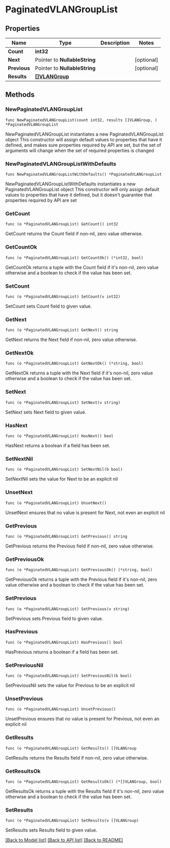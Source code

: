 # PaginatedVLANGroupList

## Properties

Name | Type | Description | Notes
------------ | ------------- | ------------- | -------------
**Count** | **int32** |  | 
**Next** | Pointer to **NullableString** |  | [optional] 
**Previous** | Pointer to **NullableString** |  | [optional] 
**Results** | [**[]VLANGroup**](VLANGroup.md) |  | 

## Methods

### NewPaginatedVLANGroupList

`func NewPaginatedVLANGroupList(count int32, results []VLANGroup, ) *PaginatedVLANGroupList`

NewPaginatedVLANGroupList instantiates a new PaginatedVLANGroupList object
This constructor will assign default values to properties that have it defined,
and makes sure properties required by API are set, but the set of arguments
will change when the set of required properties is changed

### NewPaginatedVLANGroupListWithDefaults

`func NewPaginatedVLANGroupListWithDefaults() *PaginatedVLANGroupList`

NewPaginatedVLANGroupListWithDefaults instantiates a new PaginatedVLANGroupList object
This constructor will only assign default values to properties that have it defined,
but it doesn't guarantee that properties required by API are set

### GetCount

`func (o *PaginatedVLANGroupList) GetCount() int32`

GetCount returns the Count field if non-nil, zero value otherwise.

### GetCountOk

`func (o *PaginatedVLANGroupList) GetCountOk() (*int32, bool)`

GetCountOk returns a tuple with the Count field if it's non-nil, zero value otherwise
and a boolean to check if the value has been set.

### SetCount

`func (o *PaginatedVLANGroupList) SetCount(v int32)`

SetCount sets Count field to given value.


### GetNext

`func (o *PaginatedVLANGroupList) GetNext() string`

GetNext returns the Next field if non-nil, zero value otherwise.

### GetNextOk

`func (o *PaginatedVLANGroupList) GetNextOk() (*string, bool)`

GetNextOk returns a tuple with the Next field if it's non-nil, zero value otherwise
and a boolean to check if the value has been set.

### SetNext

`func (o *PaginatedVLANGroupList) SetNext(v string)`

SetNext sets Next field to given value.

### HasNext

`func (o *PaginatedVLANGroupList) HasNext() bool`

HasNext returns a boolean if a field has been set.

### SetNextNil

`func (o *PaginatedVLANGroupList) SetNextNil(b bool)`

 SetNextNil sets the value for Next to be an explicit nil

### UnsetNext
`func (o *PaginatedVLANGroupList) UnsetNext()`

UnsetNext ensures that no value is present for Next, not even an explicit nil
### GetPrevious

`func (o *PaginatedVLANGroupList) GetPrevious() string`

GetPrevious returns the Previous field if non-nil, zero value otherwise.

### GetPreviousOk

`func (o *PaginatedVLANGroupList) GetPreviousOk() (*string, bool)`

GetPreviousOk returns a tuple with the Previous field if it's non-nil, zero value otherwise
and a boolean to check if the value has been set.

### SetPrevious

`func (o *PaginatedVLANGroupList) SetPrevious(v string)`

SetPrevious sets Previous field to given value.

### HasPrevious

`func (o *PaginatedVLANGroupList) HasPrevious() bool`

HasPrevious returns a boolean if a field has been set.

### SetPreviousNil

`func (o *PaginatedVLANGroupList) SetPreviousNil(b bool)`

 SetPreviousNil sets the value for Previous to be an explicit nil

### UnsetPrevious
`func (o *PaginatedVLANGroupList) UnsetPrevious()`

UnsetPrevious ensures that no value is present for Previous, not even an explicit nil
### GetResults

`func (o *PaginatedVLANGroupList) GetResults() []VLANGroup`

GetResults returns the Results field if non-nil, zero value otherwise.

### GetResultsOk

`func (o *PaginatedVLANGroupList) GetResultsOk() (*[]VLANGroup, bool)`

GetResultsOk returns a tuple with the Results field if it's non-nil, zero value otherwise
and a boolean to check if the value has been set.

### SetResults

`func (o *PaginatedVLANGroupList) SetResults(v []VLANGroup)`

SetResults sets Results field to given value.



[[Back to Model list]](../README.md#documentation-for-models) [[Back to API list]](../README.md#documentation-for-api-endpoints) [[Back to README]](../README.md)


